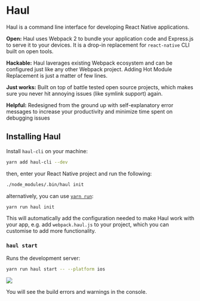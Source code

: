 # Haul

Haul is a command line interface for developing React Native applications.

**Open:** Haul uses Webpack 2 to bundle your application code and Express.js to serve it to your devices. It is a drop-in replacement for `react-native` CLI built on open tools.

**Hackable:** Haul laverages existing Webpack ecosystem and can be configured just like any other Webpack project. Adding Hot Module Replacement is just a matter of few lines.

**Just works:** Built on top of battle tested open source projects, which makes sure you never hit annoying issues (like symlink support) again. 

**Helpful:** Redesigned from the ground up with self-explanatory error messages to increase your productivity and minimize time spent on debugging issues

## Installing Haul

Install `haul-cli` on your machine:

```bash
yarn add haul-cli --dev
```

then, enter your React Native project and run the following:

```bash
./node_modules/.bin/haul init
```
alternatively, you can use [`yarn run`](https://yarnpkg.com/en/docs/cli/run):

```bash
yarn run haul init
```

This will automatically add the configuration needed to make Haul work with your app, e.g. add `webpack.haul.js` to your project, which you can customise to add more functionality.

### `haul start`

Runs the development server:

```bash
yarn run haul start -- --platform ios
```

<img src="https://cloud.githubusercontent.com/assets/2464966/24362673/b95fbe7e-130d-11e7-89a9-da110991c968.png" />

You will see the build errors and warnings in the console.
